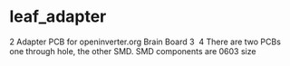 # leaf_adapter
2
Adapter PCB for openinverter.org Brain Board
3
​
4
There are two PCBs one through hole, the other SMD. SMD components are 0603 size
